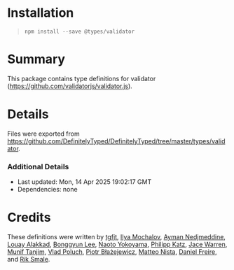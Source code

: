 # Installation
> `npm install --save @types/validator`

# Summary
This package contains type definitions for validator (https://github.com/validatorjs/validator.js).

# Details
Files were exported from https://github.com/DefinitelyTyped/DefinitelyTyped/tree/master/types/validator.

### Additional Details
 * Last updated: Mon, 14 Apr 2025 19:02:17 GMT
 * Dependencies: none

# Credits
These definitions were written by [tgfjt](https://github.com/tgfjt), [Ilya Mochalov](https://github.com/chrootsu), [Ayman Nedjmeddine](https://github.com/IOAyman), [Louay Alakkad](https://github.com/louy), [Bonggyun Lee](https://github.com/deptno), [Naoto Yokoyama](https://github.com/builtinnya), [Philipp Katz](https://github.com/qqilihq), [Jace Warren](https://github.com/keatz55), [Munif Tanjim](https://github.com/MunifTanjim), [Vlad Poluch](https://github.com/vlapo), [Piotr Błażejewicz](https://github.com/peterblazejewicz), [Matteo Nista](https://github.com/Mattewn99), [Daniel Freire](https://github.com/dcfreire), and [Rik Smale](https://github.com/WikiRik).
